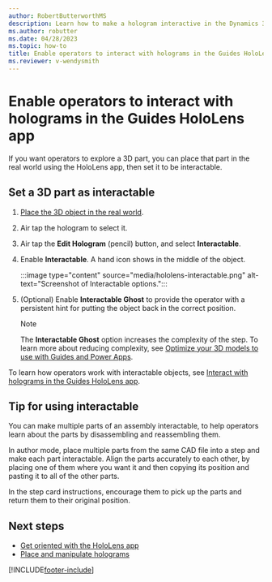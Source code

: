 ```yaml
---
author: RobertButterworthMS
description: Learn how to make a hologram interactive in the Dynamics 365 Guides HoloLens app
ms.author: robutter
ms.date: 04/28/2023
ms.topic: how-to
title: Enable operators to interact with holograms in the Guides HoloLens app
ms.reviewer: v-wendysmith
---
```


# Enable operators to interact with holograms in the Guides HoloLens app

If you want operators to explore a 3D part, you can place that part in the real world using the HoloLens app, then set it to be interactable.

## Set a 3D part as interactable

1. [Place the 3D object in the real world](hololens-app-place-holograms.md).

1. Air tap the hologram to select it.

1. Air tap the **Edit Hologram** (pencil) button, and select **Interactable**.

1. Enable **Interactable**. A hand icon shows in the middle of the object.

   :::image type="content" source="media/hololens-interactable.png" alt-text="Screenshot of Interactable options.":::

1. (Optional) Enable **Interactable Ghost** to provide the operator with a persistent hint for putting the object back in the correct position.

   > [!NOTE]
   > The **Interactable Ghost** option increases the complexity of the step. To learn more about reducing complexity, see [Optimize your 3D models to use with Guides and Power Apps](/dynamics365/mixed-reality/guides/3d-content-guidelines/optimize-models).

To learn how operators work with interactable objects, see [Interact with holograms in the Guides HoloLens app](operator-holograms.md#interact-with-holograms-in-the-guides-hololens-app).

## Tip for using interactable

You can make multiple parts of an assembly interactable, to help operators learn about the parts by disassembling and reassembling them.

In author mode, place multiple parts from the same CAD file into a step and make each part interactable. Align the parts accurately to each other, by placing one of them where you want it and then copying its position and pasting it to all of the other parts.

In the step card instructions, encourage them to pick up the parts and return them to their original position.

## Next steps

- [Get oriented with the HoloLens app](hololens-app-orientation.md)
- [Place and manipulate holograms](hololens-app-place-holograms.md)

[!INCLUDE[footer-include](../includes/footer-banner.md)]
